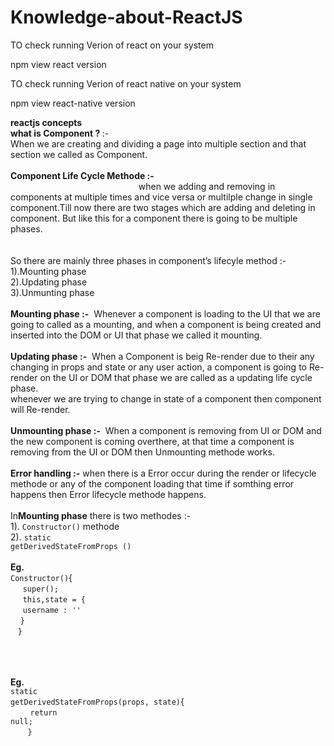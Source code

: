 # Knowledge-about-ReactJS

TO check running Verion of react on your system

npm view react version



TO check running Verion of react native on your system

npm view react-native version



<b>reactjs concepts</b> <br>
<b>what is Component ? </b>:- <br>
When we are creating and dividing a page  into multiple section and that section we called as Component. <br><br>
<b>Component Life Cycle Methode :-  </b><br>
&nbsp;&nbsp;&nbsp;&nbsp;&nbsp;&nbsp;&nbsp;&nbsp;&nbsp;&nbsp;&nbsp;&nbsp;&nbsp;&nbsp;&nbsp;&nbsp;&nbsp;&nbsp;&nbsp;&nbsp;&nbsp;&nbsp;&nbsp;&nbsp;&nbsp;&nbsp;&nbsp;&nbsp;&nbsp;&nbsp;&nbsp;&nbsp;&nbsp;&nbsp;&nbsp;&nbsp;&nbsp;&nbsp;&nbsp;&nbsp;&nbsp;&nbsp;&nbsp;&nbsp;&nbsp;&nbsp;&nbsp;&nbsp;&nbsp;&nbsp;&nbsp;&nbsp;when we adding and removing in components at multiple times and vice versa or multilple change in single component.Till now there are two stages which are adding and deleting in component. But like this for a component there is going to be multiple phases. <br>
<br><br>
So there are mainly three phases in component’s lifecyle method :-  
                                        1).Mounting phase <br>
                                        2).Updating phase <br>
                                        3).Unmunting phase <br>
                                       <br>
<b>Mounting phase :-</b>&nbsp;&nbsp;Whenever a component is loading to the UI that we are going to called as a mounting, and when a component is being created and inserted into the DOM or UI that phase we called it mounting.<br><br>
<b>Updating phase :-</b>&nbsp;&nbsp;When a Component is beig Re-render due to their any changing in props and state or any user action, a component is going to Re-render on the UI or DOM that phase we are called as a updating life cycle  phase.<br>
whenever we are trying to change in state of a component then component will Re-render.<br><br>
<b>Unmounting phase :-</b>&nbsp;&nbsp;When a component is removing from UI or DOM and the new component is coming overthere, at that time a component is removing from the UI or DOM then Unmounting methode works.<br><br>
<b>Error handling :-</b> when there is a Error occur during the render or lifecycle methode or any of the component loading that time if somthing error happens then Error lifecycle methode happens. <br><br>
In<b>Mounting phase</b> there is two methodes :- <br> 
                                                  1). <code>Constructor()</code> methode <br> 
                                                  2). <code>static getDerivedStateFromProps ()</code>
                                                  <br><br>
<b>Eg.</b><br>
<code>Constructor()</code>{<br>
&nbsp;&nbsp;&nbsp;&nbsp;&nbsp;<code>super();</code><br>
&nbsp;&nbsp;&nbsp;&nbsp;&nbsp;<code>this,state = {</code><br>
&nbsp;&nbsp;&nbsp;&nbsp;&nbsp;<code>username : ''</code><br>
&nbsp;&nbsp;&nbsp;&nbsp;<code>}</code><br>
&nbsp;&nbsp;&nbsp;<code>}</code>

<br><br><br>
<b>Eg.</b><br>
<code>static getDerivedStateFromProps(props, state)</code>{<br>
&nbsp;&nbsp;&nbsp;&nbsp;&nbsp;&nbsp;&nbsp;&nbsp;<code>return null;</code><br>
&nbsp;&nbsp;&nbsp;&nbsp;&nbsp;&nbsp;&nbsp;<code>}</code> 
<br><br><br>


